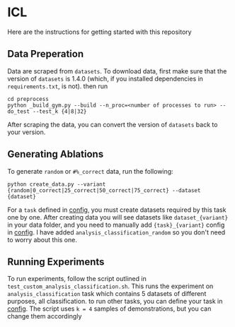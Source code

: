# ICL
Here are the instructions for getting started with this repository

## Data Preperation
Data are scraped from `datasets`. To download data, first make sure that the version of `datasets` is 1.4.0 (which, if you installed dependencies in `requirements.txt`, is not). then run
```shell
cd preprocess
python _build_gym.py --build --n_proc=<number of processes to run> --do_test --test_k {4|8|32}
```
After scraping the data, you can convert the version of `datasets` back to your version.

## Generating Ablations
To generate `random` or `#%_correct` data, run the following:
```shell
python create_data.py --variant {random|0_correct|25_correct|50_correct|75_correct} --dataset {dataset}
```
For a `task` defined in [config](./config/), you must create datasets required by this task one by one. After creating data you will see datasets like `dataset_{variant}` in your data folder, and you need to manually add `{task}_{variant}` config in [config](./config/). I have added `analysis_classification_random` so you don't need to worry about this one.

## Running Experiments
To run experiments, follow the script outlined in `test_custom_analysis_classification.sh`. This runs the experiment on `analysis_classification` task which contains 5 datasets of different purposes, all classification. to run other tasks, you can define your task in [config](./config/). The script uses `k = 4` samples of demonstrations, but you can change them accordingly